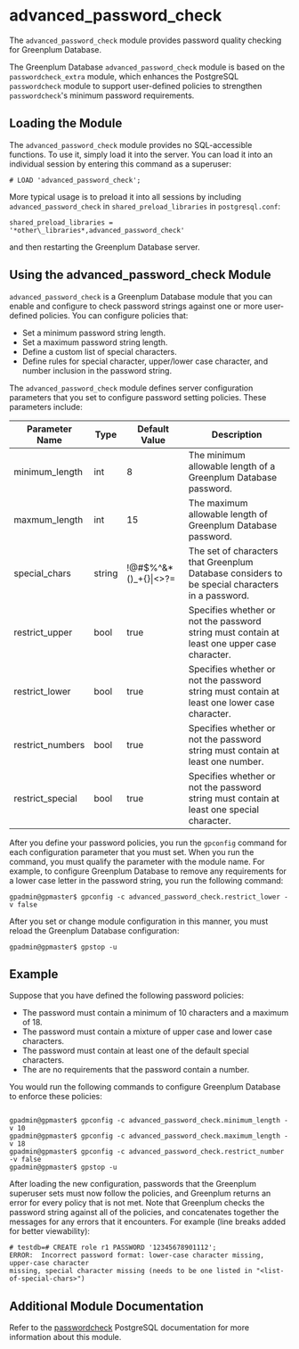 # advanced\_password\_check 

The `advanced_password_check` module provides password quality checking for Greenplum Database.

The Greenplum Database `advanced_password_check` module is based on the `passwordcheck_extra` module, which enhances the PostgreSQL `passwordcheck` module to support user-defined policies to strengthen `passwordcheck`'s minimum password requirements.

## <a id="topic_reg"></a>Loading the Module 

The `advanced_password_check` module provides no SQL-accessible functions. To use it, simply load it into the server. You can load it into an individual session by entering this command as a superuser:

```
# LOAD 'advanced_password_check';
```

More typical usage is to preload it into all sessions by including `advanced_password_check` in `shared_preload_libraries` in `postgresql.conf`:

```
shared_preload_libraries = '*other\_libraries*,advanced_password_check'

```

and then restarting the Greenplum Database server.

## <a id="topic_using"></a>Using the advanced\_password\_check Module 

`advanced_password_check` is a Greenplum Database module that you can enable and configure to check password strings against one or more user-defined policies. You can configure policies that:

-   Set a minimum password string length.
-   Set a maximum password string length.
-   Define a custom list of special characters.
-   Define rules for special character, upper/lower case character, and number inclusion in the password string.

The `advanced_password_check` module defines server configuration parameters that you set to configure password setting policies. These parameters include:

|Parameter Name|Type|Default Value|Description|
|--------------|----|-------------|-----------|
|minimum\_length|int|8|The minimum allowable length of a Greenplum Database password.|
|maxmum\_length|int|15|The maximum allowable length of Greenplum Database password.|
|special\_chars|string|!@\#$%^&\*\(\)\_+\{\}\|<\>?=|The set of characters that Greenplum Database considers to be special characters in a password.|
|restrict\_upper|bool|true|Specifies whether or not the password string must contain at least one upper case character.|
|restrict\_lower|bool|true|Specifies whether or not the password string must contain at least one lower case character.|
|restrict\_numbers|bool|true|Specifies whether or not the password string must contain at least one number.|
|restrict\_special|bool|true|Specifies whether or not the password string must contain at least one special character.|

After you define your password policies, you run the `gpconfig` command for each configuration parameter that you must set. When you run the command, you must qualify the parameter with the module name. For example, to configure Greenplum Database to remove any requirements for a lower case letter in the password string, you run the following command:

```
gpadmin@gpmaster$ gpconfig -c advanced_password_check.restrict_lower -v false
```

After you set or change module configuration in this manner, you must reload the Greenplum Database configuration:

```
gpadmin@gpmaster$ gpstop -u
```

## <a id="topic_example"></a>Example 

Suppose that you have defined the following password policies:

-   The password must contain a minimum of 10 characters and a maximum of 18.
-   The password must contain a mixture of upper case and lower case characters.
-   The password must contain at least one of the default special characters.
-   The are no requirements that the password contain a number.

You would run the following commands to configure Greenplum Database to enforce these policies:

```

gpadmin@gpmaster$ gpconfig -c advanced_password_check.minimum_length -v 10
gpadmin@gpmaster$ gpconfig -c advanced_password_check.maximum_length -v 18
gpadmin@gpmaster$ gpconfig -c advanced_password_check.restrict_number -v false
gpadmin@gpmaster$ gpstop -u
```

After loading the new configuration, passwords that the Greenplum superuser sets must now follow the policies, and Greenplum returns an error for every policy that is not met. Note that Greenplum checks the password string against all of the policies, and concatenates together the messages for any errors that it encounters. For example \(line breaks added for better viewability\):

```
# testdb=# CREATE role r1 PASSWORD '12345678901112';
ERROR:  Incorrect password format: lower-case character missing, upper-case character
missing, special character missing (needs to be one listed in "<list-of-special-chars>")
```

## <a id="topic_info"></a>Additional Module Documentation 

Refer to the [passwordcheck](https://www.postgresql.org/docs/9.4/passwordcheck.html) PostgreSQL documentation for more information about this module.

